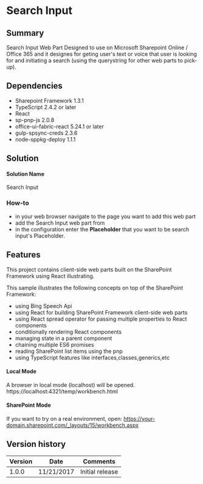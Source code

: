# Search Input
## Summary

Search Input Web Part Designed to use on Microsoft Sharepoint Online / Office 365 and it designes for geting user's text or voice that user is looking for and initiating a search (using the querystring for other web parts to pick-up).

## Dependencies
* Sharepoint Framework 1.3.1
* TypeScript 2.4.2 or later
* React
* sp-pnp-js 2.0.8
* office-ui-fabric-react 5.24.1 or later
* gulp-spsync-creds 2.3.6
* node-sppkg-deploy 1.1.1


## Solution

#### Solution Name
Search Input

### How-to

  * in your web browser navigate to the page you want to add this web part
  * add the Search Input web part from
  * in the configuration enter the **Placeholder** that you want to be search input's Placeholder.

## Features

This project contains client-side web parts built on the SharePoint Framework using React illustrating.

This sample illustrates the following concepts on top of the SharePoint Framework:
* using Bing Speech Api 
* using React for building SharePoint Framework client-side web parts
* using React spread operator for passing multiple properties to React components
* conditionally rendering React components
* managing state in a parent component
* chaining multiple ES6 promises
* reading SharePoint list items using the pnp
* using TypeScript features like interfaces,classes,generics,etc

#### Local Mode
A browser in local mode (localhost) will be opened.
https://localhost:4321/temp/workbench.html

#### SharePoint Mode
If you want to try on a real environment, open:
https://your-domain.sharepoint.com/_layouts/15/workbench.aspx

## Version history

Version|    Date   |    Comments
-------|-----------|---------------
1.0.0  | 11/21/2017 |Initial release